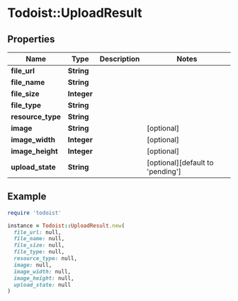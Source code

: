 # Todoist::UploadResult

## Properties

| Name | Type | Description | Notes |
| ---- | ---- | ----------- | ----- |
| **file_url** | **String** |  |  |
| **file_name** | **String** |  |  |
| **file_size** | **Integer** |  |  |
| **file_type** | **String** |  |  |
| **resource_type** | **String** |  |  |
| **image** | **String** |  | [optional] |
| **image_width** | **Integer** |  | [optional] |
| **image_height** | **Integer** |  | [optional] |
| **upload_state** | **String** |  | [optional][default to &#39;pending&#39;] |

## Example

```ruby
require 'todoist'

instance = Todoist::UploadResult.new(
  file_url: null,
  file_name: null,
  file_size: null,
  file_type: null,
  resource_type: null,
  image: null,
  image_width: null,
  image_height: null,
  upload_state: null
)
```


